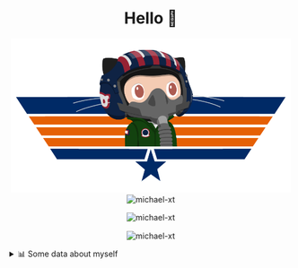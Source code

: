 <h1 align="center">Hello 👋</h1>


<p align="center"><img src="https://raw.githubusercontent.com/Michael-xT/Michael-xT/main/.github/topguntocat.png" width=500>
 <br>
<img src="https://komarev.com/ghpvc/?username=michael-xt&style=for-the-badge" alt="michael-xt" /> 
</p>

<p align="center"><img align="center" src="https://github-readme-stats.vercel.app/api/top-langs/?username=michael-xt&layout=compact&theme=dark&show_icons=true" alt="michael-xt" /></p>
<p align="center"><img align="center" src="https://github-readme-stats.vercel.app/api?username=michael-xt&show_icons=true&theme=dark&show_icons=true" alt="michael-xt" /></p>

<details align="left"><summary>📊 Some data about myself</summary>
<p>

<!--START_SECTION:waka-->
![Code Time](http://img.shields.io/badge/Code%20Time-1%2C839%20hrs%2026%20mins-blue)

**🐱 My GitHub Data** 

> 📦 4.0 MB Used in GitHub's Storage 
 > 
> 🏆 12 Contributions in the Year 2024
 > 
> 🚫 Not Opted to Hire
 > 
> 📜 12 Public Repositories 
 > 
> 🔑 31 Private Repositories 
 > 
📅 **I'm Most Productive on Thursday** 

```text
Monday                   136 commits         ████░░░░░░░░░░░░░░░░░░░░░   16.13 % 
Tuesday                  127 commits         ████░░░░░░░░░░░░░░░░░░░░░   15.07 % 
Wednesday                115 commits         ███░░░░░░░░░░░░░░░░░░░░░░   13.64 % 
Thursday                 185 commits         █████░░░░░░░░░░░░░░░░░░░░   21.95 % 
Friday                   75 commits          ██░░░░░░░░░░░░░░░░░░░░░░░   08.90 % 
Saturday                 107 commits         ███░░░░░░░░░░░░░░░░░░░░░░   12.69 % 
Sunday                   98 commits          ███░░░░░░░░░░░░░░░░░░░░░░   11.63 % 
```


📊 **This Week I Spent My Time On** 

```text
🕑︎ Time Zone: Europe/Bucharest

🔥 Editors: 
VS Code                  24 hrs 32 mins      █████████████████████████   99.18 % 
Visual Studio            12 mins             ░░░░░░░░░░░░░░░░░░░░░░░░░   00.82 % 

💻 Operating System: 
Mac                      18 hrs 5 mins       ██████████████████░░░░░░░   73.07 % 
Windows                  6 hrs 39 mins       ███████░░░░░░░░░░░░░░░░░░   26.93 % 
```

**Timeline**

![Lines of Code chart](https://raw.githubusercontent.com/Michael-xT/Michael-xT/main/assets/bar_graph.png)


 Last Updated on 10/05/2024 00:44:29 UTC
<!--END_SECTION:waka-->
</p>
